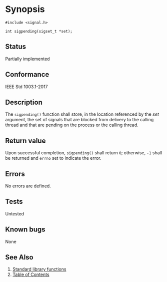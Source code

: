 # Synopsis 
`#include <signal.h>`</br>

` int sigpending(sigset_t *set); `</br>

## Status
Partially implemented
## Conformance
IEEE Std 1003.1-2017
## Description


The `sigpending()` function shall store, in the location referenced by the _set_ argument, the set of signals that are
blocked from delivery to the calling thread and that are pending on the process or the calling thread.


## Return value


Upon successful completion, `sigpending()` shall return `0`; otherwise, `-1` shall be returned and `errno` set to indicate
the error.


## Errors


No errors are defined.


## Tests

Untested

## Known bugs

None

## See Also 
1. [Standard library functions](../README.md)
2. [Table of Contents](../../../README.md)
